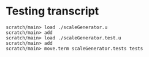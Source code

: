 # Testing transcript

```ucm
scratch/main> load ./scaleGenerator.u
scratch/main> add
scratch/main> load ./scaleGenerator.test.u
scratch/main> add
scratch/main> move.term scaleGenerator.tests tests
```
